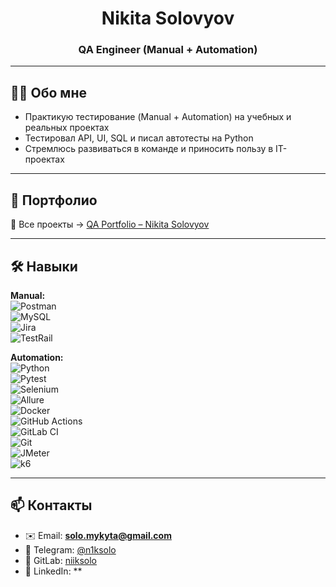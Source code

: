 <h1 align="center">Nikita Solovyov</h1>
<h3 align="center">QA Engineer (Manual + Automation)</h3>

---

## 👨‍💻 Обо мне
- Практикую тестирование (Manual + Automation) на учебных и реальных проектах  
- Тестировал API, UI, SQL и писал автотесты на Python  
- Стремлюсь развиваться в команде и приносить пользу в IT-проектах  

---

## 📂 Портфолио
🔗 Все проекты → [QA Portfolio – Nikita Solovyov](https://github.com/niiksolo/QA-portfolio-links)

---

## 🛠️ Навыки

**Manual:**  
![Postman](https://img.shields.io/badge/Postman-FF6C37?logo=postman&logoColor=white)  
![MySQL](https://img.shields.io/badge/MySQL-4479A1?logo=mysql&logoColor=white)  
![Jira](https://img.shields.io/badge/Jira-0052CC?logo=jira&logoColor=white)  
![TestRail](https://img.shields.io/badge/TestRail-31B057?logoColor=white)  

**Automation:**  
![Python](https://img.shields.io/badge/Python-3776AB?logo=python&logoColor=white)  
![Pytest](https://img.shields.io/badge/Pytest-0A9EDC?logo=pytest&logoColor=white)  
![Selenium](https://img.shields.io/badge/Selenium-43B02A?logo=selenium&logoColor=white)  
![Allure](https://img.shields.io/badge/Allure-FF4785?logoColor=white)  
![Docker](https://img.shields.io/badge/Docker-2496ED?logo=docker&logoColor=white)  
![GitHub Actions](https://img.shields.io/badge/GitHub%20Actions-2088FF?logo=githubactions&logoColor=white)  
![GitLab CI](https://img.shields.io/badge/GitLab%20CI-FCA121?logo=gitlab&logoColor=white)  
![Git](https://img.shields.io/badge/Git-F05032?logo=git&logoColor=white)  
![JMeter](https://img.shields.io/badge/Apache%20JMeter-D22128?logo=apachejmeter&logoColor=white)  
![k6](https://img.shields.io/badge/k6-7D64FF?logo=k6&logoColor=white)  

---

## 📫 Контакты
- ✉️ Email: **solo.mykyta@gmail.com**  
- 💬 Telegram: [@n1ksolo](https://t.me/n1ksolo)  
- 🐙 GitLab: [niiksolo](https://gitlab.com/niiksolo)  
- 💼 LinkedIn: **  

